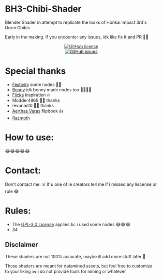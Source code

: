 # BH3-Chibi-Shader

Blender Shader in attempt to replicate the looks of Honkai Impact 3rd's Dorm Chibis

Early in the making. If you encounter any issues, idk like fix it and PR 👍🏿

<p align="center">
    <a href="https://github.com/Moistcrafter/BH3-Chibi-Shader/LICENSE"><img alt="GitHub license" src="https://img.shields.io/github/license/Moistcrafter/BH3-Chibi-Shader?style=for-the-badge"></a><br>
    <a href="https://github.com/Moistcrafter/BH3-Chibi-Shader/issues"><img alt="GitHub issues" src="https://img.shields.io/github/issues/Moistcrafter/BH3-Chibi-Shader?style=for-the-badge"></a>
</p>

# Special thanks

- [Festivity](https://github.com/festivities) some nodes 👍🏿
- [Bonny](https://www.youtube.com/@BonnyAnimations/) idk bonny made nodes too 👍🏿👍🏿
- [Flicks](https://github.com/FlicksDaModdle) inspiration 🔥
- Modder4869 👍🏿 thanks
- revunant0 👍🏿 thanks
- [Aerthas Veras](https://github.com/Aerthas/) flipbook 👍
- [Razmoth](https://github.com/Razmoth/)

# How to use:

😂😂😂😂😂

# Contact:

Don't contact me. ☠️
If u one of le creators tell me if i missed any liscense or rule 😂

# Rules:

- The [GPL-3.0 License](https://github.com/festivize/Moistcrafter/BH3-Chibi-Shader/LICENSE) applies bc i used some nodes 😂😂😂
- 34

## Disclaimer

These shaders are not 100% accurate, maybe ill add more stuff later 🦀

These shaders are meant for datamined assets, but feel free to customize to your liking ✂️ i do not provide tools for mining or whatever
